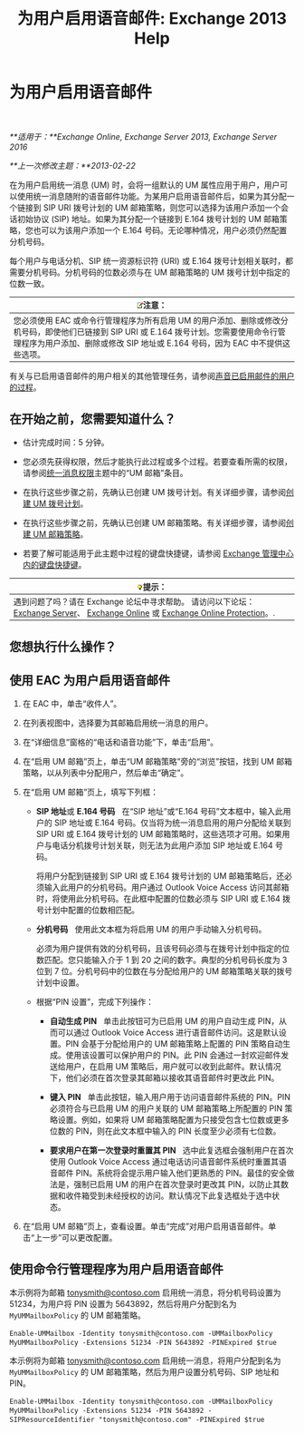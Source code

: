 ﻿---
title: '为用户启用语音邮件: Exchange 2013 Help'
TOCTitle: 为用户启用语音邮件
ms:assetid: ad027767-5e14-4cb1-9f8a-0791d9188db5
ms:mtpsurl: https://technet.microsoft.com/zh-cn/library/Bb124147(v=EXCHG.150)
ms:contentKeyID: 50491370
ms.date: 01/11/2018
mtps_version: v=EXCHG.150
f1_keywords:
- Microsoft.Exchange.Management.SnapIn.Esm.Recipients.EnableUnifiedMessagingWizardForm.EnableUnifiedMessagingWizardPage
ms.translationtype: HT
---

# 为用户启用语音邮件

 

_**适用于：**Exchange Online, Exchange Server 2013, Exchange Server 2016_

_**上一次修改主题：**2013-02-22_

在为用户启用统一消息 (UM) 时，会将一组默认的 UM 属性应用于用户，用户可以使用统一消息随附的语音邮件功能。为某用户启用语音邮件后，如果为其分配一个链接到 SIP URI 拨号计划的 UM 邮箱策略，则您可以选择为该用户添加一个会话初始协议 (SIP) 地址。如果为其分配一个链接到 E.164 拨号计划的 UM 邮箱策略，您也可以为该用户添加一个 E.164 号码。无论哪种情况，用户必须仍然配置分机号码。

每个用户与电话分机、SIP 统一资源标识符 (URI) 或 E.164 拨号计划相关联时，都需要分机号码。分机号码的位数必须与在 UM 邮箱策略的 UM 拨号计划中指定的位数一致。

<table>
<thead>
<tr class="header">
<th><img src="images/Bb124558.note(EXCHG.150).gif" title="注意" alt="注意" />注意：</th>
</tr>
</thead>
<tbody>
<tr class="odd">
<td>您必须使用 EAC 或命令行管理程序为所有启用 UM 的用户添加、删除或修改分机号码，即使他们已链接到 SIP URI 或 E.164 拨号计划。您需要使用命令行管理程序为用户添加、删除或修改 SIP 地址或 E.164 号码，因为 EAC 中不提供这些选项。</td>
</tr>
</tbody>
</table>


有关与已启用语音邮件的用户相关的其他管理任务，请参阅[声音已启用邮件的用户的过程](voice-mail-enabled-user-procedures-exchange-2013-help.md)。

## 在开始之前，您需要知道什么？

  - 估计完成时间：5 分钟。

  - 您必须先获得权限，然后才能执行此过程或多个过程。若要查看所需的权限，请参阅[统一消息权限](unified-messaging-permissions-exchange-2013-help.md)主题中的“UM 邮箱”条目。

  - 在执行这些步骤之前，先确认已创建 UM 拨号计划。有关详细步骤，请参阅[创建 UM 拨号计划](create-a-um-dial-plan-exchange-2013-help.md)。

  - 在执行这些步骤之前，先确认已创建 UM 邮箱策略。有关详细步骤，请参阅[创建 UM 邮箱策略](create-a-um-mailbox-policy-exchange-2013-help.md)。

  - 若要了解可能适用于此主题中过程的键盘快捷键，请参阅 [Exchange 管理中心内的键盘快捷键](keyboard-shortcuts-in-the-exchange-admin-center-exchange-online-protection-help.md)。

<table>
<thead>
<tr class="header">
<th><img src="images/Bb124558.tip(EXCHG.150).gif" title="提示" alt="提示" />提示：</th>
</tr>
</thead>
<tbody>
<tr class="odd">
<td>遇到问题了吗？请在 Exchange 论坛中寻求帮助。 请访问以下论坛：<a href="https://go.microsoft.com/fwlink/p/?linkid=60612">Exchange Server</a>、 <a href="https://go.microsoft.com/fwlink/p/?linkid=267542">Exchange Online</a> 或 <a href="https://go.microsoft.com/fwlink/p/?linkid=285351">Exchange Online Protection</a>。.</td>
</tr>
</tbody>
</table>


## 您想执行什么操作？

## 使用 EAC 为用户启用语音邮件

1.  在 EAC 中，单击“收件人”。

2.  在列表视图中，选择要为其邮箱启用统一消息的用户。

3.  在“详细信息”窗格的“电话和语音功能”下，单击“启用”。

4.  在“启用 UM 邮箱”页上，单击“UM 邮箱策略”旁的“浏览”按钮，找到 UM 邮箱策略，以从列表中分配用户，然后单击“确定”。

5.  在“启用 UM 邮箱”页上，填写下列框：
    
      - **SIP 地址**或 **E.164 号码**   在“SIP 地址”或“E.164 号码”文本框中，输入此用户的 SIP 地址或 E.164 号码。仅当将为统一消息启用的用户分配给关联到 SIP URI 或 E.164 拨号计划的 UM 邮箱策略时，这些选项才可用。如果用户与电话分机拨号计划关联，则无法为此用户添加 SIP 地址或 E.164 号码。
        
        将用户分配到链接到 SIP URI 或 E.164 拨号计划的 UM 邮箱策略后，还必须输入此用户的分机号码。用户通过 Outlook Voice Access 访问其邮箱时，将使用此分机号码。在此框中配置的位数必须与 SIP URI 或 E.164 拨号计划中配置的位数相匹配。
    
      - **分机号码**   使用此文本框为将启用 UM 的用户手动输入分机号码。
        
        必须为用户提供有效的分机号码，且该号码必须与在拨号计划中指定的位数匹配。您只能输入介于 1 到 20 之间的数字。典型的分机号码长度为 3 位到 7 位。分机号码中的位数在与分配给用户的 UM 邮箱策略关联的拨号计划中设置。
    
      - 根据“PIN 设置”，完成下列操作：
        
          - **自动生成 PIN**   单击此按钮可为已启用 UM 的用户自动生成 PIN，从而可以通过 Outlook Voice Access 进行语音邮件访问。这是默认设置。PIN 会基于分配给用户的 UM 邮箱策略上配置的 PIN 策略自动生成。使用该设置可以保护用户的 PIN。此 PIN 会通过一封欢迎邮件发送给用户，在启用 UM 策略后，用户就可以收到此邮件。默认情况下，他们必须在首次登录其邮箱以接收其语音邮件时更改此 PIN。
        
          - **键入 PIN**   单击此按钮，输入用户用于访问语音邮件系统的 PIN。PIN 必须符合与已启用 UM 的用户关联的 UM 邮箱策略上所配置的 PIN 策略设置。例如，如果将 UM 邮箱策略配置为只接受包含七位数或更多位数的 PIN，则在此文本框中输入的 PIN 长度至少必须有七位数。
        
          - **要求用户在第一次登录时重置其 PIN**   选中此复选框会强制用户在首次使用 Outlook Voice Access 通过电话访问语音邮件系统时重置其语音邮件 PIN。系统将会提示用户输入他们更熟悉的 PIN。最佳的安全做法是，强制已启用 UM 的用户在首次登录时更改其 PIN，以防止其数据和收件箱受到未经授权的访问。默认情况下此复选框处于选中状态。

6.  在“启用 UM 邮箱”页上，查看设置。单击“完成”对用户启用语音邮件。单击“上一步”可以更改配置。

## 使用命令行管理程序为用户启用语音邮件

本示例将为邮箱 tonysmith@contoso.com 启用统一消息，将分机号码设置为 51234，为用户将 PIN 设置为 5643892，然后将用户分配到名为 `MyUMMailboxPolicy` 的 UM 邮箱策略。

    Enable-UMMailbox -Identity tonysmith@contoso.com -UMMailboxPolicy MyUMMailboxPolicy -Extensions 51234 -PIN 5643892 -PINExpired $true

本示例将为邮箱 tonysmith@contoso.com 启用统一消息，将用户分配到名为 `MyUMMailboxPolicy` 的 UM 邮箱策略，然后为用户设置分机号码、SIP 地址和 PIN。

    Enable-UMMailbox -Identity tonysmith@contoso.com -UMMailboxPolicy MyUMMailboxPolicy -Extensions 51234 -PIN 5643892 -SIPResourceIdentifier "tonysmith@contoso.com" -PINExpired $true

